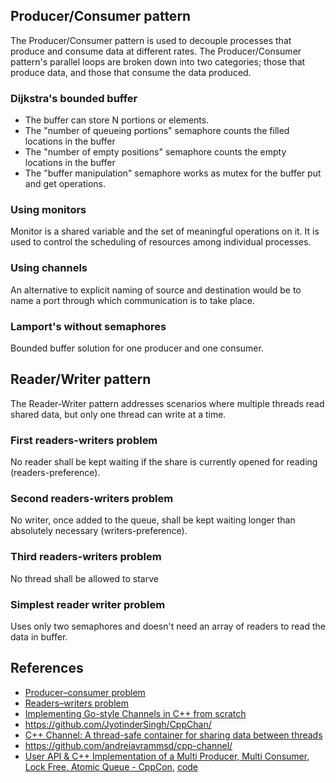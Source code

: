 ## Producer/Consumer pattern
The Producer/Consumer pattern is used to decouple processes that produce and consume data at different rates. The Producer/Consumer pattern's parallel loops are broken down into two categories; those that produce data, and those that consume the data produced.

### Dijkstra's bounded buffer
* The buffer can store N portions or elements.
* The "number of queueing portions" semaphore counts the filled locations in the buffer
* The "number of empty positions" semaphore counts the empty locations in the buffer
* The "buffer manipulation" semaphore works as mutex for the buffer put and get operations.

### Using monitors
Monitor is a shared variable and the set of meaningful operations on it. It is used to control the scheduling of resources among individual processes.

### Using channels
An alternative to explicit naming of source and destination would be to name a port through which communication is to take place.

### Lamport's without semaphores
Bounded buffer solution for one producer and one consumer.

## Reader/Writer pattern
The Reader-Writer pattern addresses scenarios where multiple threads read shared data, but only one thread can write at a time.

### First readers-writers problem
No reader shall be kept waiting if the share is currently opened for reading (readers-preference).

### Second readers-writers problem
No writer, once added to the queue, shall be kept waiting longer than absolutely necessary (writers-preference). 

### Third readers-writers problem
No thread shall be allowed to starve

### Simplest reader writer problem
Uses only two semaphores and doesn't need an array of readers to read the data in buffer.

## References
* [Producer–consumer problem](https://en.wikipedia.org/wiki/Producer%E2%80%93consumer_problem)
* [Readers–writers problem](https://en.wikipedia.org/wiki/Readers%E2%80%93writers_problem)
* [Implementing Go-style Channels in C++ from scratch](https://jyotinder.substack.com/p/implementing-go-channels-in-cpp)
* <https://github.com/JyotinderSingh/CppChan/>
* [C++ Channel: A thread-safe container for sharing data between threads](https://blog.andreiavram.ro/cpp-channel-thread-safe-container-share-data-threads/)
* <https://github.com/andreiavrammsd/cpp-channel/>
* [User API & C++ Implementation of a Multi Producer, Multi Consumer, Lock Free, Atomic Queue - CppCon](https://www.youtube.com/watch?v=bjz_bMNNWRk), [code](https://github.com/erez-strauss/lockfree_mpmc_queue)

